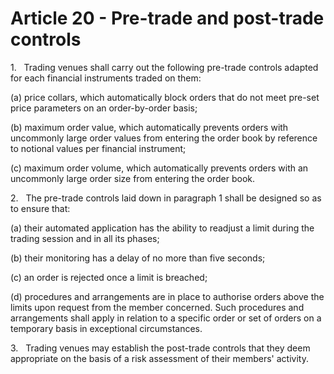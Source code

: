 # Article 20 - Pre-trade and post-trade controls


1.   Trading venues shall carry out the following pre-trade controls adapted for each financial instruments traded on them:

(a) price collars, which automatically block orders that do not meet pre-set price parameters on an order-by-order basis;

(b) maximum order value, which automatically prevents orders with uncommonly large order values from entering the order book by reference to notional values per financial instrument;

(c) maximum order volume, which automatically prevents orders with an uncommonly large order size from entering the order book.

2.   The pre-trade controls laid down in paragraph 1 shall be designed so as to ensure that:

(a) their automated application has the ability to readjust a limit during the trading session and in all its phases;

(b) their monitoring has a delay of no more than five seconds;

(c) an order is rejected once a limit is breached;

(d) procedures and arrangements are in place to authorise orders above the limits upon request from the member concerned. Such procedures and arrangements shall apply in relation to a specific order or set of orders on a temporary basis in exceptional circumstances.

3.   Trading venues may establish the post-trade controls that they deem appropriate on the basis of a risk assessment of their members' activity.
